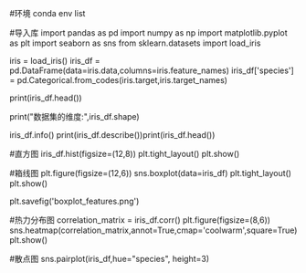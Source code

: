 #环境
conda env list

#导入库
import pandas as pd
import numpy as np
import matplotlib.pyplot as plt
import seaborn as sns
from sklearn.datasets import load_iris

iris = load_iris()
iris_df = pd.DataFrame(data=iris.data,columns=iris.feature_names)
iris_df['species'] = pd.Categorical.from_codes(iris.target,iris.target_names)

print(iris_df.head())

print("数据集的维度:",iris_df.shape)

iris_df.info()
print(iris_df.describe())print(iris_df.head())

#直方图
iris_df.hist(figsize=(12,8))
plt.tight_layout()
plt.show()

#箱线图
plt.figure(figsize=(12,6))
sns.boxplot(data=iris_df)
plt.tight_layout()
plt.show()

plt.savefig('boxplot_features.png')

#热力分布图
correlation_matrix = iris_df.corr()
plt.figure(figsize=(8,6))
sns.heatmap(correlation_matrix,annot=True,cmap='coolwarm',square=True)
plt.show()

#散点图
sns.pairplot(iris_df,hue="species", height=3)
